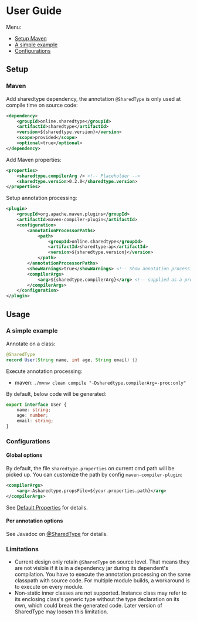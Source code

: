 # User Guide
Menu:
* [Setup Maven](#Maven)
* [A simple example](#A-simple-example)
* [Configurations](#Configurations)

## Setup

### Maven

Add sharedtype dependency, the annotation `@SharedType` is only used at compile time on source code:
```xml
<dependency>
    <groupId>online.sharedtype</groupId>
    <artifactId>sharedtype</artifactId>
    <version>${sharedtype.version}</version>
    <scope>provided</scope>
    <optional>true</optional>
</dependency>
```

Add Maven properties:
```xml
<properties>
    <sharedtype.compilerArg /> <!-- Placeholder -->
    <sharedtype.version>0.2.0</sharedtype.version>
</properties>
```
Setup annotation processing:
```xml
<plugin>
    <groupId>org.apache.maven.plugins</groupId>
    <artifactId>maven-compiler-plugin</artifactId>
    <configuration>
        <annotationProcessorPaths>
            <path>
                <groupId>online.sharedtype</groupId>
                <artifactId>sharedtype-ap</artifactId>
                <version>${sharedtype.version}</version>
            </path>
        </annotationProcessorPaths>
        <showWarnings>true</showWarnings> <!-- Show annotation processing info log -->
        <compilerArgs>
            <arg>${sharedtype.compilerArg}</arg> <!-- supplied as a property from cmd -->
        </compilerArgs>
    </configuration>
</plugin>
```

## Usage

### A simple example
Annotate on a class:
```java
@SharedType
record User(String name, int age, String email) {}
```

Execute annotation processing:
* maven: `./mvnw clean compile "-Dsharedtype.compilerArg=-proc:only"`

By default, below code will be generated:
```typescript
export interface User {
    name: string;
    age: number;
    email: string;
}
```

### Configurations

#### Global options
By default, the file `sharedtype.properties` on current cmd path will be picked up.
You can customize the path by config `maven-compiler-plugin`:
```xml
<compilerArgs>
    <arg>-Asharedtype.propsFile=${your.properties.path}</arg>
</compilerArgs>
```

See [Default Properties](../processor/src/main/resources/sharedtype-default.properties) for details.

#### Per annotation options
See Javadoc on [@SharedType](../annotation/src/main/java/online/sharedtype/SharedType.java) for details.

### Limitations
* Current design only retain `@SharedType` on source level. That means they are not visible if it is in a dependency jar during its dependent's compilation.
You have to execute the annotation processing on the same classpath with source code.
For multiple module builds, a workaround is to execute on every module.
* Non-static inner classes are not supported. Instance class may refer to its enclosing class's generic type without the type declaration on its own,
which could break the generated code. Later version of SharedType may loosen this limitation.
